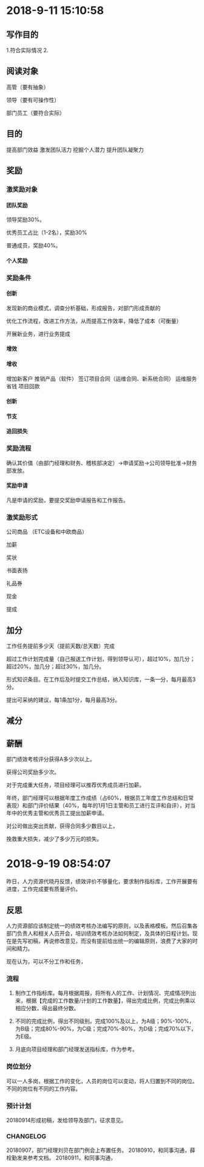 
# 2018-9-11 15:10:58


## 写作目的


1.符合实际情况
2.


## 阅读对象

高管（要有抽象）

领导（要有可操作性）

部门员工（要符合实际）



## 目的

提高部门效益
激发团队活力
挖掘个人潜力
提升团队凝聚力












## 奖励

### 激奖励对象

#### 团队奖励

领导奖励30%。

优秀员工占比（1-2名），奖励30%

普通成员，奖励40%。

#### 个人奖励



### 奖励条件


#### 创新

发现新的商业模式，调查分析基础，形成报告，对部门形成贡献的

优化工作流程，改进工作方法，从而提高工作效率，降低了成本（可衡量）

开展新业务，进行业务提成

#### 增效


#### 增收
增加新客户
推销产品（软件）
签订项目合同（运维合同、新系统合同）
运维服务省钱
项目回款

#### 创新

#### 节支

#### 追回损失












### 奖励流程

确认其价值（由部门经理和财务、稽核部决定）→申请奖励→公司领导批准→财务部发放。


#### 奖励申请

凡是申请的奖励，要提交奖励申请报告和工作报告。


### 激奖励形式

公司商品 （ETC设备和中欧商品）

加薪

奖状

书面表扬

礼品券

现金

提成

## 加分

工作任务提前多少天（提前天数/总天数）完成

超过工作计划完成量（自己报送工作计划，得到领导认可），超过10%，加几分；超过20%，加几分；超过30%，加几分。

形式知识条目。在工作后及时提交工作总结，纳入知识库，一条一分，每月最高3分。

提出可采纳的建议，每1条加1分，每月最高3分。








## 减分



##  薪酬

部门绩效考核评分获得A多少次以上。

获得公司奖励多少次。

对于完成重大任务，项目经理可以推荐优秀成员进行加薪。

年终，部门经理可以根据年度工作成绩（占60%，根据员工年度工作总结和日常表现）和部门评价结果（40%，每年的1月1日主管和员工进行互评和自评），对当年中的优秀主管和优秀员工提出加薪申请。

对公司做出突出贡献，获得合同多少数目以上，

挽救重大损失，减少了多少万元的损失。


# 2018-9-19 08:54:07

昨日，人力资源代晓丹反馈，绩效评价不够量化，要求制作指标库，工作开展要有进度，工作完成要有质量评价。


## 反思

人力资源部应该制定统一的绩效考核办法编写的原则，以及表格模板。然后召集各部门负责人和相关人员开会，培训绩效考核办法如何制定，及具体的日程计划。现在是先写初稿，再说修改意见，而没有提前给出统一的编辑原则，浪费了大家的时间和精力。

现在认为，可以不分工作和任务，

### 流程

1. 制作工作指标库。每月根据周报，将所有人的工作、计划情况、完成情况列出来，根据【完成的工作数量/计划的工作数量】，得出完成比例，完成比例乘以相应分数，得出最终分数。

2. 不同的完成比例，得出不同级别。完成100%及以上，为A级；90%-100%，为B级；完成80%-90%，为C级；完成70%-80%，为D级；完成70%以下，为E级。 

3. 月底向项目经理和部门经理发送指标库，作为参考。

### 岗位划分

可以一人多岗，根据工作的变化，人员的岗位可以变动，将人归置到不同的岗位。不同的岗位有不同的工作内容。










### 预计计划
20180914形成初稿，发给领导及部门，征求意见。





### CHANGELOG
20180907，部门经理刘贝在部门例会上布置任务。
20180910，和同事沟通，薛栓勤发来参考文档。
20180911，和同事沟通，



<!--stackedit_data:
eyJoaXN0b3J5IjpbLTE5NDUyMDc5MTIsLTUzNTk1NzMyMCw0OD
E1NDYxODgsMTkzNDg3MzUxLDI0NzU3MTIyMSwyMDc0MjQ4OTE2
XX0=
-->